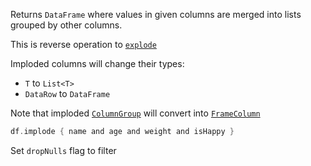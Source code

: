 [//]: # (title: implode)

<!---IMPORT org.jetbrains.kotlinx.dataframe.samples.api.Modify-->

Returns `DataFrame` where values in given columns are merged into lists grouped by other columns.

This is reverse operation to [`explode`](explode.md)

Imploded columns will change their types:
* `T` to `List<T>`
* `DataRow` to `DataFrame`

Note that imploded [`ColumnGroup`](DataColumn.md#columngroup) will convert into [`FrameColumn`](DataColumn.md#framecolumn)

<!---FUN implode-->

```kotlin
df.implode { name and age and weight and isHappy }
```

<!---END-->

Set `dropNulls` flag to filter
